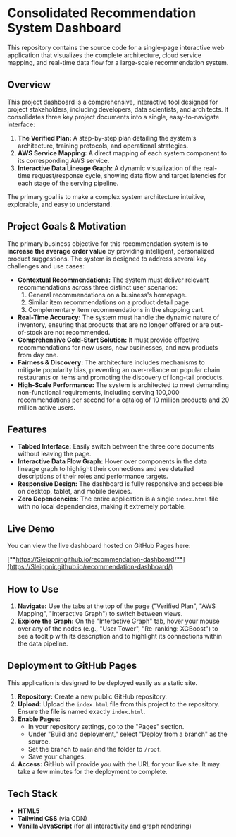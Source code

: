 # Consolidated Recommendation System Dashboard

This repository contains the source code for a single-page interactive web application that visualizes the complete architecture, cloud service mapping, and real-time data flow for a large-scale recommendation system.

## Overview

This project dashboard is a comprehensive, interactive tool designed for project stakeholders, including developers, data scientists, and architects. It consolidates three key project documents into a single, easy-to-navigate interface:

1.  **The Verified Plan:** A step-by-step plan detailing the system's architecture, training protocols, and operational strategies.
2.  **AWS Service Mapping:** A direct mapping of each system component to its corresponding AWS service.
3.  **Interactive Data Lineage Graph:** A dynamic visualization of the real-time request/response cycle, showing data flow and target latencies for each stage of the serving pipeline.

The primary goal is to make a complex system architecture intuitive, explorable, and easy to understand.

## Project Goals & Motivation

The primary business objective for this recommendation system is to **increase the average order value** by providing intelligent, personalized product suggestions. The system is designed to address several key challenges and use cases:

* **Contextual Recommendations:** The system must deliver relevant recommendations across three distinct user scenarios:
    1.  General recommendations on a business's homepage.
    2.  Similar item recommendations on a product detail page.
    3.  Complementary item recommendations in the shopping cart.
* **Real-Time Accuracy:** The system must handle the dynamic nature of inventory, ensuring that products that are no longer offered or are out-of-stock are not recommended.
* **Comprehensive Cold-Start Solution:** It must provide effective recommendations for new users, new businesses, and new products from day one.
* **Fairness & Discovery:** The architecture includes mechanisms to mitigate popularity bias, preventing an over-reliance on popular chain restaurants or items and promoting the discovery of long-tail products.
* **High-Scale Performance:** The system is architected to meet demanding non-functional requirements, including serving 100,000 recommendations per second for a catalog of 10 million products and 20 million active users.

## Features

* **Tabbed Interface:** Easily switch between the three core documents without leaving the page.
* **Interactive Data Flow Graph:** Hover over components in the data lineage graph to highlight their connections and see detailed descriptions of their roles and performance targets.
* **Responsive Design:** The dashboard is fully responsive and accessible on desktop, tablet, and mobile devices.
* **Zero Dependencies:** The entire application is a single `index.html` file with no local dependencies, making it extremely portable.

## Live Demo

You can view the live dashboard hosted on GitHub Pages here:

[**https://Sleippnir.github.io/recommendation-dashboard/**](https://Sleippnir.github.io/recommendation-dashboard/)

## How to Use

1.  **Navigate:** Use the tabs at the top of the page ("Verified Plan", "AWS Mapping", "Interactive Graph") to switch between views.
2.  **Explore the Graph:** On the "Interactive Graph" tab, hover your mouse over any of the nodes (e.g., "User Tower", "Re-ranking: XGBoost") to see a tooltip with its description and to highlight its connections within the data pipeline.

## Deployment to GitHub Pages

This application is designed to be deployed easily as a static site.

1.  **Repository:** Create a new public GitHub repository.
2.  **Upload:** Upload the `index.html` file from this project to the repository. Ensure the file is named exactly `index.html`.
3.  **Enable Pages:**
    * In your repository settings, go to the "Pages" section.
    * Under "Build and deployment," select "Deploy from a branch" as the source.
    * Set the branch to `main` and the folder to `/root`.
    * Save your changes.
4.  **Access:** GitHub will provide you with the URL for your live site. It may take a few minutes for the deployment to complete.

## Tech Stack

* **HTML5**
* **Tailwind CSS** (via CDN)
* **Vanilla JavaScript** (for all interactivity and graph rendering)
